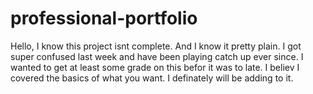 # professional-portfolio
Hello, I know this project isnt complete. And I know it pretty plain. I got super confused last week and have been playing catch up ever since. I wanted to get at least some grade on this befor it was to late. I believ I covered the basics of what you want. I definately will be adding to it.